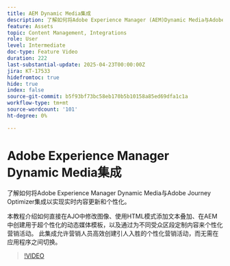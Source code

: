 ```yaml
---
title: AEM Dynamic Media集成
description: 了解如何将Adobe Experience Manager (AEM)Dynamic Media与Adobe Journey Optimizer (AJO)集成以实现实时内容更新和个性化。
feature: Assets
topic: Content Management, Integrations
role: User
level: Intermediate
doc-type: Feature Video
duration: 222
last-substantial-update: 2025-04-23T00:00:00Z
jira: KT-17533
hidefromtoc: true
hide: true
index: false
source-git-commit: b5f93bf73bc58eb170b5b10158a85ed69dfa1c1a
workflow-type: tm+mt
source-wordcount: '101'
ht-degree: 0%

---
```



# Adobe Experience Manager Dynamic Media集成

了解如何将Adobe Experience Manager Dynamic Media与Adobe Journey Optimizer集成以实现实时内容更新和个性化。

本教程介绍如何直接在AJO中修改图像、使用HTML模式添加文本叠加、在AEM中创建用于超个性化的动态媒体模板，以及通过为不同受众区段定制内容来个性化营销活动。 此集成允许营销人员高效创建引人入胜的个性化营销活动，而无需在应用程序之间切换。

>[!VIDEO](https://video.tv.adobe.com/v/3457695/?learn=on&enablevpops)
